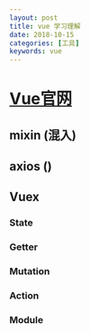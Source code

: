 ```yaml
---
layout: post
title: vue 学习理解
date: 2018-10-15 
categories: [工具]
keywords: vue
---
```


# [Vue官网](https://cn.vuejs.org/)

## mixin (混入)

## axios ()

## Vuex 

### State

### Getter

### Mutation

### Action 

### Module 

